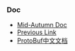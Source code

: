 ### Doc

* [Mid-Autumn Doc](https://github.com/xuezou/Lib3Framework-iOS/wiki)
* [Previous Link](http://wechat.iwown.com:4567/home)
* [ProtoBuf中文文档](https://github.com/xuezou/Lib3Framework-iOS/wiki/ProtoBuff)
